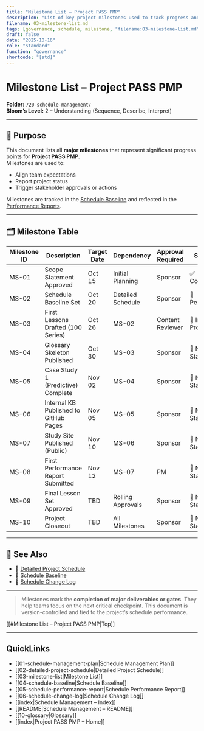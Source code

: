 ```yaml
---
title: "Milestone List — Project PASS PMP"
description: "List of key project milestones used to track progress and trigger approvals."
filename: 03-milestone-list.md
tags: [governance, schedule, milestone, "filename:03-milestone-list.md"]
draft: false
date: "2025-10-16"
role: "standard"
function: "governance"
shortcode: "[std]"
---
```


# Milestone List – Project PASS PMP  
**Folder:** `/20-schedule-management/`  
**Bloom’s Level:** 2 – Understanding (Sequence, Describe, Interpret)

---

## 📎 Purpose

This document lists all **major milestones** that represent significant progress points for **Project PASS PMP**.  
Milestones are used to:
- Align team expectations
- Report project status
- Trigger stakeholder approvals or actions

Milestones are tracked in the [Schedule Baseline](04-schedule-baseline.md) and reflected in the [Performance Reports](./06-schedule-performance-report.md).

---

## 🗂️ Milestone Table

| Milestone ID | Description                              | Target Date | Dependency         | Approval Required | Status |
|--------------|------------------------------------------|-------------|--------------------|-------------------|--------|
| MS-01        | Scope Statement Approved                 | Oct 15      | Initial Planning   | Sponsor           | ✅ Complete |
| MS-02        | Schedule Baseline Set                    | Oct 20      | Detailed Schedule  | Sponsor           | 🔲 Pending |
| MS-03        | First Lessons Drafted (100 Series)       | Oct 26      | MS-02              | Content Reviewer  | 🔄 In Progress |
| MS-04        | Glossary Skeleton Published              | Oct 30      | MS-03              | Sponsor           | 🔲 Not Started |
| MS-05        | Case Study 1 (Predictive) Complete        | Nov 02      | MS-04              | Sponsor           | 🔲 Not Started |
| MS-06        | Internal KB Published to GitHub Pages    | Nov 05      | MS-05              | Sponsor           | 🔲 Not Started |
| MS-07        | Study Site Published (Public)            | Nov 10      | MS-06              | Sponsor           | 🔲 Not Started |
| MS-08        | First Performance Report Submitted       | Nov 12      | MS-07              | PM                | 🔲 Not Started |
| MS-09        | Final Lesson Set Approved                | TBD         | Rolling Approvals  | Sponsor           | 🔲 Not Started |
| MS-10        | Project Closeout                         | TBD         | All Milestones     | Sponsor           | 🔲 Not Started |

---

## 🔁 See Also

- 📄 [Detailed Project Schedule](02-detailed-project-schedule.md)
- 📄 [Schedule Baseline](04-schedule-baseline.md)
- 📄 [Schedule Change Log](./05-schedule-change-log.md)

---

> Milestones mark the **completion of major deliverables or gates**. They help teams focus on the next critical checkpoint. This document is version-controlled and tied to the project’s schedule performance.

[[#Milestone List – Project PASS PMP|Top]]

---

## QuickLinks
- [[01-schedule-management-plan|Schedule Management Plan]]
- [[02-detailed-project-schedule|Detailed Project Schedule]]
- [[03-milestone-list|Milestone List]]
- [[04-schedule-baseline|Schedule Baseline]]
- [[05-schedule-performance-report|Schedule Performance Report]]
- [[06-schedule-change-log|Schedule Change Log]]
- [[index|Schedule Management – Index]]
- [[README|Schedule Management – README]]
- [[10-glossary|Glossary]]
- [[index|Project PASS PMP – Home]]

